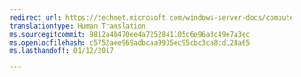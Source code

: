 ```yaml
---
redirect_url: https://technet.microsoft.com/windows-server-docs/compute/hyper-v/manage/remotely-manage-hyper-v-hosts
translationtype: Human Translation
ms.sourcegitcommit: 9812a4b470ee4a7252841105c6e96a3c49e7a3ec
ms.openlocfilehash: c5752aee969adbcaa9935ec95cbc3ca8cd128a65
ms.lasthandoff: 01/12/2017

---
```

